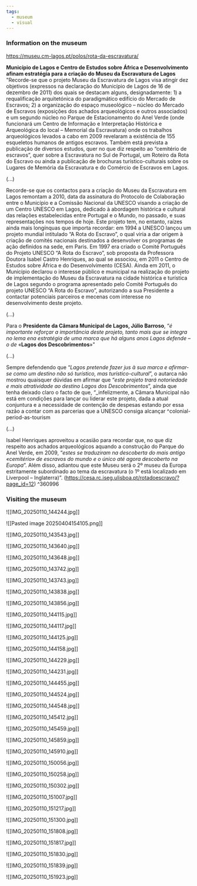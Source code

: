 ```yaml
---
tags:
  - museum
  - visual
---
```

### Information on the museum
https://museu.cm-lagos.pt/polos/rota-da-escravatura/

 **Município de Lagos e Centro de Estudos sobre África e Desenvolvimento afinam estratégia para a criação do Museu da Escravatura de Lagos**
"Recorde-se que o projeto Museu da Escravatura de Lagos visa atingir dez objetivos (expressos na declaração do Município de Lagos de 16 de dezembro de 2011) dos quais se destacam alguns, designadamente: 1) a requalificação arquitetónica do paradigmático edifício do Mercado de Escravos; 2) a organização do espaço museológico – núcleo do Mercado de Escravos (exposições dos achados arqueológicos e outros associados) e um segundo núcleo no Parque de Estacionamento do Anel Verde (onde funcionará um Centro de Informação e Interpretação Histórica e Arqueológica do local – Memorial da Escravatura) onde os trabalhos arqueológicos levados a cabo em 2009 revelaram a existência de 155 esqueletos humanos de antigos escravos. Também está prevista a publicação de diversos estudos, quer no que diz respeito ao “cemitério de escravos”, quer sobre a Escravatura no Sul de Portugal, um Roteiro da Rota do Escravo ou ainda a publicação de brochuras turístico-culturais sobre os Lugares de Memória da Escravatura e do Comércio de Escravos em Lagos.

(...)

Recorde-se que os contactos para a criação do Museu da Escravatura em Lagos remontam a 2010, data da assinatura do Protocolo de Colaboração entre o Município e a Comissão Nacional da UNESCO visando a criação de um Centro UNESCO em Lagos, dedicado à abordagem histórica e cultural das relações estabelecidas entre Portugal e o Mundo, no passado, e suas representações nos tempos de hoje. Este projeto tem, no entanto, raízes ainda mais longínquas que importa recordar: em 1994 a UNESCO lançou um projeto mundial intitulado “A Rota do Escravo”, o qual viria a dar origem à criação de comités nacionais destinados a desenvolver os programas de ação definidos na sede, em Paris. Em 1997 era criado o Comité Português do Projeto UNESCO “A Rota do Escravo”, sob proposta da Professora Doutora Isabel Castro Henriques, ao qual se associou, em 2011 o Centro de Estudos sobre África e do Desenvolvimento (CESA). Ainda em 2011, o Município declarou o interesse público e municipal na realização do projeto de implementação do Museu da Escravatura na cidade histórica e turística de Lagos segundo o programa apresentado pelo Comité Português do projeto UNESCO “A Rota do Escravo”, autorizando a sua Presidente a contactar potenciais parceiros e mecenas com interesse no desenvolvimento deste projeto.

(...)

Para o **Presidente da Câmara Municipal de Lagos, Júlio Barroso**, “_é importante reforçar a importância deste projeto, tanto mais que se integra no lema ena estratégia de uma marca que há alguns anos Lagos defende – o de_ «**Lagos dos Descobrimentos**»"

(...)

Sempre defendendo que “_Lagos pretende fazer jus à sua marca e afirmar-se como um destino não só turístico, mas turístico-cultural_”, o autarca não mostrou quaisquer dúvidas em afirmar que “_este projeto trará notoriedade e mais atratividade ao destino Lagos dos Descobrimentos_”, ainda que tenha deixado claro o facto de que, “_infelizmente, a Câmara Municipal não está em condições para lançar ou liderar este projeto, dada a atual conjuntura e a necessidade de contenção de despesas estando por essa razão a contar com as parcerias que a UNESCO consiga alcançar ^colonial-period-as-tourism

(...)

Isabel Henriques aproveitou a ocasião para recordar que, no que diz respeito aos achados arqueológicos aquando a construção do Parque do Anel Verde, em 2009, “_estes se traduziram na descoberta do mais antigo «cemitério» de escravos do mundo e o único até agora descoberto na Europa_”. Além disso, adiantou que este Museu será o 2º museu da Europa estritamente subordinado ao tema da escravatura (o 1º está localizado em Liverpool – Inglaterra)”.
(https://cesa.rc.iseg.ulisboa.pt/rotadoescravo/?page_id=12) ^360996

### Visiting the museum

![[IMG_20250110_144244.jpg]]

![[Pasted image 20250404154105.png]]

![[IMG_20250110_143543.jpg]]

![[IMG_20250110_143640.jpg]]

![[IMG_20250110_143648.jpg]]

![[IMG_20250110_143742.jpg]]

![[IMG_20250110_143743.jpg]]

![[IMG_20250110_143838.jpg]]

![[IMG_20250110_143856.jpg]]

![[IMG_20250110_144115.jpg]]

![[IMG_20250110_144117.jpg]]

![[IMG_20250110_144125.jpg]]

![[IMG_20250110_144158.jpg]]

![[IMG_20250110_144229.jpg]]

![[IMG_20250110_144231.jpg]]


![[IMG_20250110_144455.jpg]]

![[IMG_20250110_144524.jpg]]

![[IMG_20250110_144548.jpg]]

![[IMG_20250110_145412.jpg]]

![[IMG_20250110_145459.jpg]]

![[IMG_20250110_145859.jpg]]

![[IMG_20250110_145910.jpg]]

![[IMG_20250110_150056.jpg]]

![[IMG_20250110_150258.jpg]]

![[IMG_20250110_150302.jpg]]

![[IMG_20250110_151007.jpg]]

![[IMG_20250110_151217.jpg]]

![[IMG_20250110_151300.jpg]]

![[IMG_20250110_151808.jpg]]

![[IMG_20250110_151817.jpg]]

![[IMG_20250110_151830.jpg]]

![[IMG_20250110_151839.jpg]]

![[IMG_20250110_151923.jpg]]
